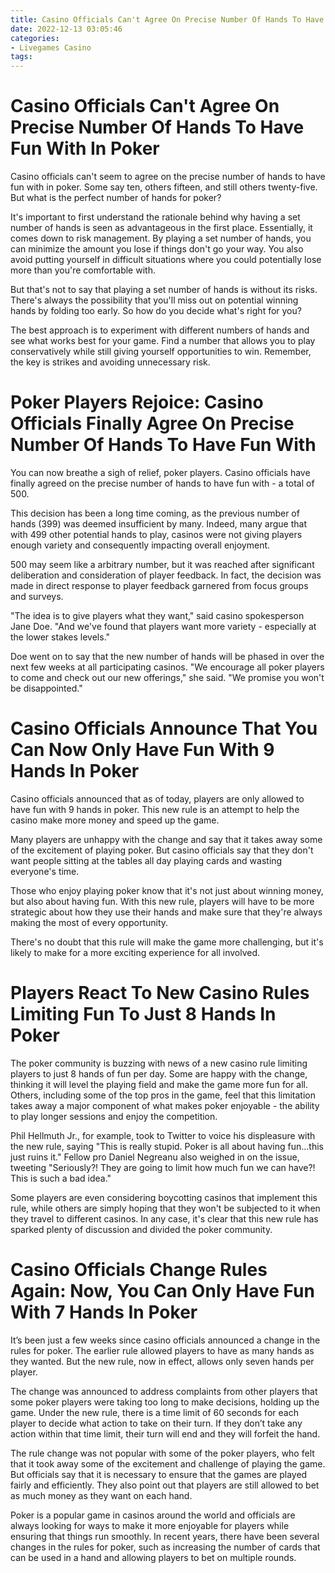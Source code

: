 ```yaml
---
title: Casino Officials Can't Agree On Precise Number Of Hands To Have Fun With In Poker
date: 2022-12-13 03:05:46
categories:
- Livegames Casino
tags:
---
```



#  Casino Officials Can't Agree On Precise Number Of Hands To Have Fun With In Poker

Casino officials can't seem to agree on the precise number of hands to have fun with in poker. Some say ten, others fifteen, and still others twenty-five. But what is the perfect number of hands for poker?

It's important to first understand the rationale behind why having a set number of hands is seen as advantageous in the first place. Essentially, it comes down to risk management. By playing a set number of hands, you can minimize the amount you lose if things don't go your way. You also avoid putting yourself in difficult situations where you could potentially lose more than you're comfortable with.

But that's not to say that playing a set number of hands is without its risks. There's always the possibility that you'll miss out on potential winning hands by folding too early. So how do you decide what's right for you?

The best approach is to experiment with different numbers of hands and see what works best for your game. Find a number that allows you to play conservatively while still giving yourself opportunities to win. Remember, the key is strikes and avoiding unnecessary risk.

#  Poker Players Rejoice: Casino Officials Finally Agree On Precise Number Of Hands To Have Fun With

You can now breathe a sigh of relief, poker players. Casino officials have finally agreed on the precise number of hands to have fun with - a total of 500.

This decision has been a long time coming, as the previous number of hands (399) was deemed insufficient by many. Indeed, many argue that with 499 other potential hands to play, casinos were not giving players enough variety and consequently impacting overall enjoyment.

500 may seem like a arbitrary number, but it was reached after significant deliberation and consideration of player feedback. In fact, the decision was made in direct response to player feedback garnered from focus groups and surveys.

"The idea is to give players what they want," said casino spokesperson Jane Doe. "And we've found that players want more variety - especially at the lower stakes levels."

Doe went on to say that the new number of hands will be phased in over the next few weeks at all participating casinos. "We encourage all poker players to come and check out our new offerings," she said. "We promise you won't be disappointed."

#  Casino Officials Announce That You Can Now Only Have Fun With 9 Hands In Poker

Casino officials announced that as of today, players are only allowed to have fun with 9 hands in poker. This new rule is an attempt to help the casino make more money and speed up the game.

Many players are unhappy with the change and say that it takes away some of the excitement of playing poker. But casino officials say that they don't want people sitting at the tables all day playing cards and wasting everyone's time.

Those who enjoy playing poker know that it's not just about winning money, but also about having fun. With this new rule, players will have to be more strategic about how they use their hands and make sure that they're always making the most of every opportunity.

There's no doubt that this rule will make the game more challenging, but it's likely to make for a more exciting experience for all involved.

#  Players React To New Casino Rules Limiting Fun To Just 8 Hands In Poker

The poker community is buzzing with news of a new casino rule limiting players to just 8 hands of fun per day. Some are happy with the change, thinking it will level the playing field and make the game more fun for all. Others, including some of the top pros in the game, feel that this limitation takes away a major component of what makes poker enjoyable - the ability to play longer sessions and enjoy the competition.

Phil Hellmuth Jr., for example, took to Twitter to voice his displeasure with the new rule, saying "This is really stupid. Poker is all about having fun...this just ruins it." Fellow pro Daniel Negreanu also weighed in on the issue, tweeting "Seriously?! They are going to limit how much fun we can have?! This is such a bad idea."

Some players are even considering boycotting casinos that implement this rule, while others are simply hoping that they won't be subjected to it when they travel to different casinos. In any case, it's clear that this new rule has sparked plenty of discussion and divided the poker community.

#  Casino Officials Change Rules Again: Now, You Can Only Have Fun With 7 Hands In Poker

It’s been just a few weeks since casino officials announced a change in the rules for poker. The earlier rule allowed players to have as many hands as they wanted. But the new rule, now in effect, allows only seven hands per player.

The change was announced to address complaints from other players that some poker players were taking too long to make decisions, holding up the game. Under the new rule, there is a time limit of 60 seconds for each player to decide what action to take on their turn. If they don’t take any action within that time limit, their turn will end and they will forfeit the hand.

The rule change was not popular with some of the poker players, who felt that it took away some of the excitement and challenge of playing the game. But officials say that it is necessary to ensure that the games are played fairly and efficiently. They also point out that players are still allowed to bet as much money as they want on each hand.

Poker is a popular game in casinos around the world and officials are always looking for ways to make it more enjoyable for players while ensuring that things run smoothly. In recent years, there have been several changes in the rules for poker, such as increasing the number of cards that can be used in a hand and allowing players to bet on multiple rounds.